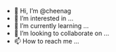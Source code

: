 - 👋 Hi, I’m @cheenag
- 👀 I’m interested in ...
- 🌱 I’m currently learning ...
- 💞️ I’m looking to collaborate on ...
- 📫 How to reach me ...

<!---
cheenag/cheenag is a ✨ special ✨ repository because its `README.md` (this file) appears on your GitHub profile.
You can click the Preview link to take a look at your changes.
--->
